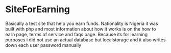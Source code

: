# SiteForEarning
Basically a test site that help you earn funds. Nationality is Nigeria
it was built with php and most information about how it works is on the 
how to earn page, terms of service and faqs page.
 Because its for learning purposes i did not use an actual database but localstorage
 and it also writes down each user password manually
